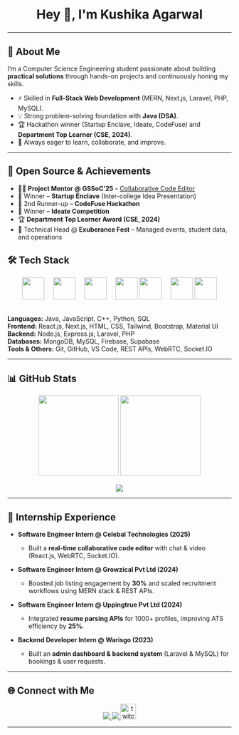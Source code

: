 <h1 align="center">Hey 👋, I'm Kushika Agarwal</h1>

###



---

## 🚀 About Me  
I’m a Computer Science Engineering student passionate about building **practical solutions** through hands-on projects and continuously honing my skills.  
- ⚡ Skilled in **Full-Stack Web Development** (MERN, Next.js, Laravel, PHP, MySQL).  
- 💡 Strong problem-solving foundation with **Java (DSA)**.  
- 🏆 Hackathon winner (Startup Enclave, Ideate, CodeFuse) and **Department Top Learner (CSE, 2024)**.  
- 🌱 Always eager to learn, collaborate, and improve.  

---

## 🌟 Open Source & Achievements  
- 👩‍🏫 **Project Mentor @ GSSoC’25** – [Collaborative Code Editor](https://github.com/Kushika-Agarwal/Collaborative-code-editor)  
- 🥇 Winner – **Startup Enclave** (Inter-college Idea Presentation)  
- 🥈 2nd Runner-up – **CodeFuse Hackathon**  
- 🏅 Winner – **Ideate Competition**  
- 🏆 **Department Top Learner Award (CSE, 2024)**  
- 🎤 Technical Head @ **Exuberance Fest** – Managed events, student data, and operations  


## 🛠 Tech Stack  

<div align="center">

  <!-- Languages -->
  <img src="https://skillicons.dev/icons?i=java,js,cpp,py,mysql" height="50" />
  <img width="12" />

  <!-- Frontend -->
  <img src="https://skillicons.dev/icons?i=react,nextjs,html,css,tailwind,bootstrap,materialui" height="50" />
  <img width="12" />

  <!-- Backend -->
  <img src="https://skillicons.dev/icons?i=nodejs,express,php,laravel" height="50" />
  <img width="12" />

  <!-- Databases -->
  <img src="https://skillicons.dev/icons?i=mongodb,mysql,firebase" height="50" />
  <img src="https://cdn.jsdelivr.net/gh/devicons/devicon/icons/supabase/supabase-original.svg" height="50" />
  <img width="12" />

  <!-- Tools & Others -->
  <img src="https://skillicons.dev/icons?i=git,github,vscode" height="50" />
  <img src="https://cdn.jsdelivr.net/gh/devicons/devicon/icons/socketio/socketio-original.svg" height="50" />
  <br/>

</div>
  &nbsp;&nbsp;&nbsp;

**Languages:** Java, JavaScript, C++, Python, SQL  
**Frontend:** React.js, Next.js, HTML, CSS, Tailwind, Bootstrap, Material UI  
**Backend:** Node.js, Express.js, Laravel, PHP  
**Databases:** MongoDB, MySQL, Firebase, Supabase  
**Tools & Others:** Git, GitHub, VS Code, REST APIs, WebRTC, Socket.IO  

---

## 📊 GitHub Stats  
<div align="center">
  <img src="https://github-readme-stats.vercel.app/api?username=Kushika-Agarwal&show_icons=true&theme=dracula" height="180"/>
  <img src="https://github-readme-stats.vercel.app/api/top-langs?username=Kushika-Agarwal&layout=compact&theme=dracula" height="180"/>
</div>
  &nbsp;&nbsp;&nbsp;
<div align="center">
  <img src="https://github-profile-trophy.vercel.app/?username=Kushika-Agarwal&theme=dracula&row=1&column=6" />
</div>

---
## 💼 Internship Experience  
- **Software Engineer Intern @ Celebal Technologies (2025)**  
  - Built a **real-time collaborative code editor** with chat & video (React.js, WebRTC, Socket.IO).  

- **Software Engineer Intern @ Growzical Pvt Ltd (2024)**  
  - Boosted job listing engagement by **30%** and scaled recruitment workflows using MERN stack & REST APIs.  

- **Software Engineer Intern @ Uppingtrue Pvt Ltd (2024)**  
  - Integrated **resume parsing APIs** for 1000+ profiles, improving ATS efficiency by **25%**.  

- **Backend Developer Intern @ Warisgo (2023)**  
  - Built an **admin dashboard & backend system** (Laravel & MySQL) for bookings & user requests.  

---

## 🌐 Connect with Me  
<div align="center">
  <a href="https://www.linkedin.com/in/kushika-agarwal/">
    <img src="https://img.shields.io/badge/LinkedIn-%230077B5.svg?&style=for-the-badge&logo=linkedin&logoColor=white"/>
  </a>
  <a href="https://github.com/Kushika-Agarwal">
    <img src="https://img.shields.io/badge/GitHub-181717?style=for-the-badge&logo=github&logoColor=white"/>
  </a>
  <a href="https://developer404-portfolio.netlify.app/">
<img src="https://img.shields.io/static/v1?message=portfolio&logo=portfolio&label=&color=9146FF&logoColor=white&labelColor=&style=for-the-badge" height="35" alt="twitch logo"  />
  </a>
  
</div>

---



